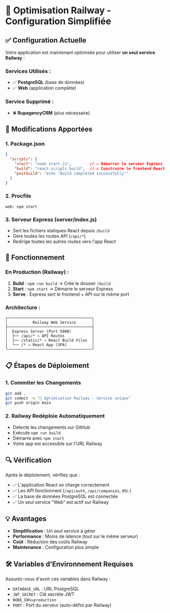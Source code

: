 # 🚀 Optimisation Railway - Configuration Simplifiée

## ✅ Configuration Actuelle

Votre application est maintenant optimisée pour utiliser **un seul service Railway** :

### Services Utilisés :
- ✅ **PostgreSQL** (base de données)
- ✅ **Web** (application complète)

### Service Supprimé :
- ❌ **RupagencyCRM** (plus nécessaire)

## 🔧 Modifications Apportées

### 1. Package.json
```json
{
  "scripts": {
    "start": "node start.js",        // ← Démarrer le serveur Express
    "build": "react-scripts build",  // ← Construire le frontend React
    "postbuild": "echo 'Build completed successfully'"
  }
}
```

### 2. Procfile
```
web: npm start
```

### 3. Serveur Express (server/index.js)
- Sert les fichiers statiques React depuis `/build`
- Gère toutes les routes API (`/api/*`)
- Redirige toutes les autres routes vers l'app React

## 🚀 Fonctionnement

### En Production (Railway) :
1. **Build** : `npm run build` → Crée le dossier `/build`
2. **Start** : `npm start` → Démarre le serveur Express
3. **Serve** : Express sert le frontend + API sur le même port

### Architecture :
```
┌─────────────────────────────────────┐
│           Railway Web Service       │
├─────────────────────────────────────┤
│  Express Server (Port 5000)         │
│  ├── /api/* → API Routes            │
│  ├── /static/* → React Build Files  │
│  └── /* → React App (SPA)           │
└─────────────────────────────────────┘
```

## 📋 Étapes de Déploiement

### 1. Commiter les Changements
```bash
git add .
git commit -m "🚀 Optimisation Railway - Service unique"
git push origin main
```

### 2. Railway Redéploie Automatiquement
- Détecte les changements sur GitHub
- Exécute `npm run build`
- Démarre avec `npm start`
- Votre app est accessible sur l'URL Railway

## 🔍 Vérification

Après le déploiement, vérifiez que :
- ✅ L'application React se charge correctement
- ✅ Les API fonctionnent (`/api/auth`, `/api/companies`, etc.)
- ✅ La base de données PostgreSQL est connectée
- ✅ Un seul service "Web" est actif sur Railway

## 💡 Avantages

- **Simplification** : Un seul service à gérer
- **Performance** : Moins de latence (tout sur le même serveur)
- **Coût** : Réduction des coûts Railway
- **Maintenance** : Configuration plus simple

## 🛠️ Variables d'Environnement Requises

Assurez-vous d'avoir ces variables dans Railway :
- `DATABASE_URL` : URL PostgreSQL
- `JWT_SECRET` : Clé secrète JWT
- `NODE_ENV=production`
- `PORT` : Port du serveur (auto-défini par Railway) 